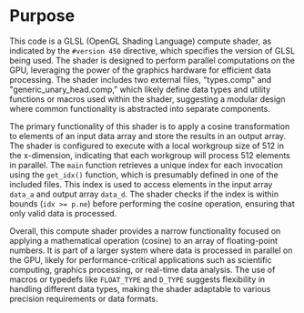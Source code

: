 # Purpose
This code is a GLSL (OpenGL Shading Language) compute shader, as indicated by the `#version 450` directive, which specifies the version of GLSL being used. The shader is designed to perform parallel computations on the GPU, leveraging the power of the graphics hardware for efficient data processing. The shader includes two external files, "types.comp" and "generic_unary_head.comp," which likely define data types and utility functions or macros used within the shader, suggesting a modular design where common functionality is abstracted into separate components.

The primary functionality of this shader is to apply a cosine transformation to elements of an input data array and store the results in an output array. The shader is configured to execute with a local workgroup size of 512 in the x-dimension, indicating that each workgroup will process 512 elements in parallel. The `main` function retrieves a unique index for each invocation using the `get_idx()` function, which is presumably defined in one of the included files. This index is used to access elements in the input array `data_a` and output array `data_d`. The shader checks if the index is within bounds (`idx >= p.ne`) before performing the cosine operation, ensuring that only valid data is processed.

Overall, this compute shader provides a narrow functionality focused on applying a mathematical operation (cosine) to an array of floating-point numbers. It is part of a larger system where data is processed in parallel on the GPU, likely for performance-critical applications such as scientific computing, graphics processing, or real-time data analysis. The use of macros or typedefs like `FLOAT_TYPE` and `D_TYPE` suggests flexibility in handling different data types, making the shader adaptable to various precision requirements or data formats.
